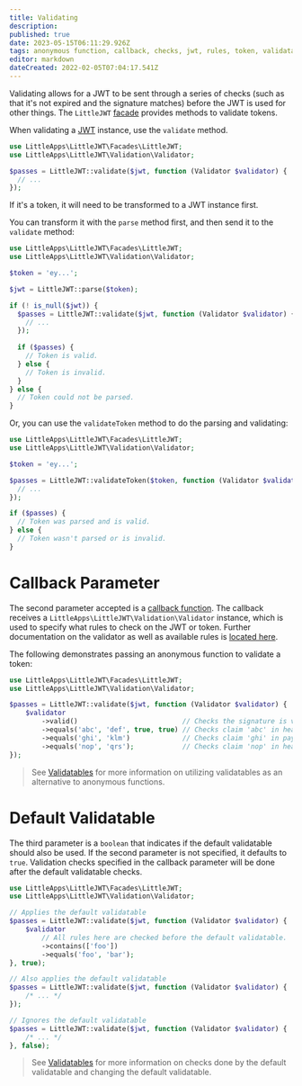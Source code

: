 ```yaml
---
title: Validating
description: 
published: true
date: 2023-05-15T06:11:29.926Z
tags: anonymous function, callback, checks, jwt, rules, token, validatable, validating
editor: markdown
dateCreated: 2022-02-05T07:04:17.541Z
---
```


Validating allows for a JWT to be sent through a series of checks (such as that it's not expired and the signature matches) before the JWT is used for other things. The ``LittleJWT`` [facade](https://laravel.com/docs/8.x/facades) provides methods to validate tokens. 

When validating a [JWT](/the-jwt) instance, use the ``validate`` method.

```php
use LittleApps\LittleJWT\Facades\LittleJWT;
use LittleApps\LittleJWT\Validation\Validator;

$passes = LittleJWT::validate($jwt, function (Validator $validator) {
  // ...
});
```

If it's a token, it will need to be transformed to a JWT instance first. 

You can transform it with the ``parse`` method first, and then send it to the ``validate`` method:

```php
use LittleApps\LittleJWT\Facades\LittleJWT;
use LittleApps\LittleJWT\Validation\Validator;

$token = 'ey...';

$jwt = LittleJWT::parse($token);

if (! is_null($jwt)) {
  $passes = LittleJWT::validate($jwt, function (Validator $validator) {
    // ...
  });
  
  if ($passes) {
    // Token is valid.
  } else {
    // Token is invalid.
  }
} else {
  // Token could not be parsed.
}
```

Or, you can use the ``validateToken`` method to do the parsing and validating:

```php
use LittleApps\LittleJWT\Facades\LittleJWT;
use LittleApps\LittleJWT\Validation\Validator;

$token = 'ey...';

$passes = LittleJWT::validateToken($token, function (Validator $validator) {
  // ...
});

if ($passes) {
  // Token was parsed and is valid.
} else {
  // Token wasn't parsed or is invalid.
}
```

# Callback Parameter

The second parameter accepted is a [callback function](https://www.php.net/callable). The callback receives a ``LittleApps\LittleJWT\Validation\Validator`` instance, which is used to specify what rules to check on the JWT or token. Further documentation on the validator as well as available rules is [located here](/the-validator).

The following demonstrates passing an anonymous function to validate a token:

```php
use LittleApps\LittleJWT\Facades\LittleJWT;
use LittleApps\LittleJWT\Validation\Validator;

$passes = LittleJWT::validate($jwt, function (Validator $validator) {
    $validator
        ->valid()                          // Checks the signature is valid.
        ->equals('abc', 'def', true, true) // Checks claim 'abc' in header equals 'def'
        ->equals('ghi', 'klm')             // Checks claim 'ghi' in payload equals 'klm'
        ->equals('nop', 'qrs');            // Checks claim 'nop' in header equals 'qrs'
});
```

 > See [Validatables](/validatables) for more information on utilizing validatables as an alternative to anonymous functions.

# Default Validatable

The third parameter is a ``boolean`` that indicates if the default validatable should also be used. If the second parameter is not specified, it defaults to ``true``. Validation checks specified in the callback parameter will be done after the default validatable checks.

```php
use LittleApps\LittleJWT\Facades\LittleJWT;
use LittleApps\LittleJWT\Validation\Validator;

// Applies the default validatable
$passes = LittleJWT::validate($jwt, function (Validator $validator) {
    $validator
        // All rules here are checked before the default validatable.
        ->contains(['foo'])
        ->equals('foo', 'bar');
}, true);

// Also applies the default validatable
$passes = LittleJWT::validate($jwt, function (Validator $validator) {
    /* ... */
});

// Ignores the default validatable
$passes = LittleJWT::validate($jwt, function (Validator $validator) {
    /* ... */
}, false);
```

 > See [Validatables](/validatables) for more information on checks done by the default validatable and changing the default validatable.
